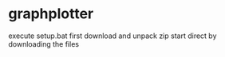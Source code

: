 # graphplotter
execute setup.bat first
download and unpack zip 
start direct by downloading the files

